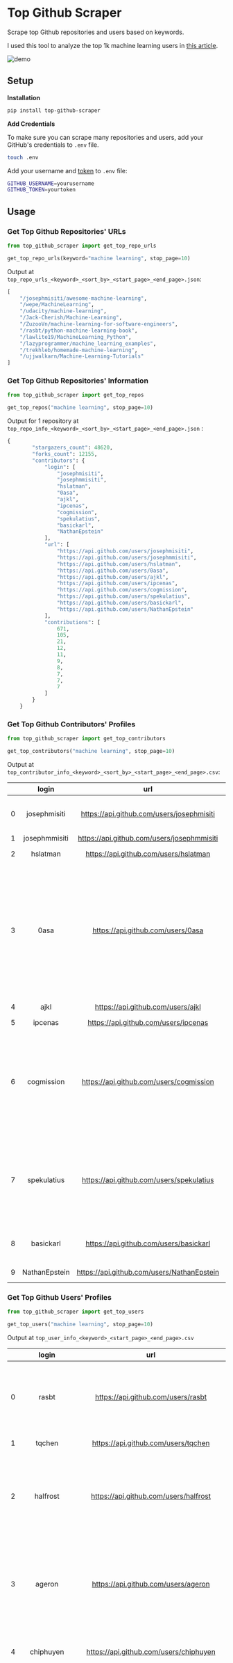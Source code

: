 # Top Github Scraper

Scrape top Github repositories and users based on keywords. 

I used this tool to analyze the top 1k machine learning users in [this article](https://towardsdatascience.com/i-scraped-more-than-1k-top-machine-learning-github-profiles-and-this-is-what-i-found-1ab4fb0c0474?sk=68156d6b1c05614d356645728fe02584).

![demo](https://github.com/khuyentran1401/top-github-scraper/blob/master/figures/demo.gif?raw=True)

## Setup

**Installation**
```bash
pip install top-github-scraper
```
**Add Credentials**

To make sure you can scrape many repositories and users, add your GitHub's credentials to `.env` file.
```bash
touch .env
```
Add your username and [token](https://docs.github.com/en/github/authenticating-to-github/creating-a-personal-access-token) to `.env` file:
```bash
GITHUB_USERNAME=yourusername
GITHUB_TOKEN=yourtoken
```
## Usage
### Get Top Github Repositories' URLs
```python
from top_github_scraper import get_top_repo_urls

get_top_repo_urls(keyword="machine learning", stop_page=10)
```

Output at `top_repo_urls_<keyword>_<sort_by>_<start_page>_<end_page>.json`:
```python
[
    "/josephmisiti/awesome-machine-learning",
    "/wepe/MachineLearning",
    "/udacity/machine-learning",
    "/Jack-Cherish/Machine-Learning",
    "/ZuzooVn/machine-learning-for-software-engineers",
    "/rasbt/python-machine-learning-book",
    "/lawlite19/MachineLearning_Python",
    "/lazyprogrammer/machine_learning_examples",
    "/trekhleb/homemade-machine-learning",
    "/ujjwalkarn/Machine-Learning-Tutorials"
]
```

### Get Top Github Repositories' Information
```python
from top_github_scraper import get_top_repos

get_top_repos("machine learning", stop_page=10)
```
Output for 1 repository at `top_repo_info_<keyword>_<sort_by>_<start_page>_<end_page>.json` :
```python
{
        "stargazers_count": 48620,
        "forks_count": 12155,
        "contributors": {
            "login": [
                "josephmisiti",
                "josephmmisiti",
                "hslatman",
                "0asa",
                "ajkl",
                "ipcenas",
                "cogmission",
                "spekulatius",
                "basickarl",
                "NathanEpstein"
            ],
            "url": [
                "https://api.github.com/users/josephmisiti",
                "https://api.github.com/users/josephmmisiti",
                "https://api.github.com/users/hslatman",
                "https://api.github.com/users/0asa",
                "https://api.github.com/users/ajkl",
                "https://api.github.com/users/ipcenas",
                "https://api.github.com/users/cogmission",
                "https://api.github.com/users/spekulatius",
                "https://api.github.com/users/basickarl",
                "https://api.github.com/users/NathanEpstein"
            ],
            "contributions": [
                671,
                105,
                21,
                12,
                11,
                9,
                8,
                7,
                7,
                7
            ]
        }
    }
```

### Get Top Github Contributors' Profiles
```python
from top_github_scraper import get_top_contributors

get_top_contributors("machine learning", stop_page=10)
```
Output at `top_contributor_info_<keyword>_<sort_by>_<start_page>_<end_page>.csv`:

|| login | url | type | name | company | location | email | hireable | bio | public_repos | public_gists | followers |following
| ------------- |:-------------:|:-------------:| :-----:| :-------------:|:-------------:|:-------------:|:-------------:|:-------------:|:-------------:|:-------------:|:-------------:|:-------------:|:-------------:|
| 0 | josephmisiti | https://api.github.com/users/josephmisiti | User | Joseph Misiti | Math & Pencil |"Brooklyn, NY"|  | True | Mathematician & Co-founder of Math & Pencil|229|142|2705|275
1|josephmmisiti|https://api.github.com/users/josephmmisiti|User|||||||0|0|2|0
2|hslatman|https://api.github.com/users/hslatman|User|Herman Slatman|DistributIT|||||133|20|469|67
3|0asa|https://api.github.com/users/0asa|User|Vincent Botta| | Belgium|||"Innovation Engineer @evs-broadcast, previously Data Scientist @kensuio, E-Marketing Tools Manager @Diagenode, cofounder @Antibody-Adviser and photographer"|35|15|25|16
4|ajkl|https://api.github.com/users/ajkl|User|Ajinkya Kale|||kaleajinkya@gmail.com|||58|1|29|4
5|ipcenas|https://api.github.com/users/ipcenas|User|||||||79|0|1|0
6|cogmission|https://api.github.com/users/cogmission|User|David Ray||Third planet from the sun...|cognitionmission@gmail.com||Humanity's freedom and abundance through the pursuit of technological innovation in the area of cognitive applications - Cognition Mission|30|19|54|44
7|spekulatius|https://api.github.com/users/spekulatius|User|Peter Thaleikis|@bringyourownideas |127.0.0.1||True|Software engineer focused on solutions using open source and simply filling in the gaps to fulfill the requirements.|42|1|232|920
8|basickarl|https://api.github.com/users/basickarl|User|Karl Morrison||"Malmö, Sweden"|karl@basickarl.io||The question is: Will you take me seriously|5|1|12|6
9|NathanEpstein|https://api.github.com/users/NathanEpstein|User|Nathan Epstein||"New York, NY"|nathanepst@gmail.com|True||23|12|208|0

### Get Top Github Users' Profiles
```python
from top_github_scraper import get_top_users

get_top_users("machine learning", stop_page=10)
```
Output at `top_user_info_<keyword>_<start_page>_<end_page>.csv`

|| login | url | type | name | company | location | email | hireable | bio | public_repos | public_gists | followers |following
| ------------- |:-------------:|:-------------:| :-----:| :-------------:|:-------------:|:-------------:|:-------------:|:-------------:|:-------------:|:-------------:|:-------------:|:-------------:|:-------------:|
0|rasbt|https://api.github.com/users/rasbt|User|Sebastian Raschka|UW-Madison|"Madison, WI"|||"Machine Learning researcher & open source contributor. Author of ""Python Machine Learning."" Asst. Prof. of Statistics @ UW-Madison."|71|5|13888|35
1|tqchen|https://api.github.com/users/tqchen|User|Tianqi Chen|"CMU, OctoML"||||Large scale Machine Learning|28|1|8611|126
2|halfrost|https://api.github.com/users/halfrost|User|halfrost|@Alibaba | Shanghai China|i@halfrost.com||💪天道酬勤，勤能补拙。博观而约取，厚积而薄发。Gopher / Rustacean / iOS Dev. / Machine Learning / Retired acmer / Math / Philosophy / Technical Writer.|22|0|8566|314
3|ageron|https://api.github.com/users/ageron|User|Aurélien Geron||Paris|||Author of the book Hands-On Machine Learning with Scikit-Learn and TensorFlow. Former PM of YouTube video classification and founder & CTO of a telco operator.|43|16|8383|2
4|chiphuyen|https://api.github.com/users/chiphuyen|User|Chip Huyen|https://snorkel.ai|"Mountain View, CA"||True|Developing tools and best practices for machine learning production.|19|1|7839|15
5|rhiever|https://api.github.com/users/rhiever|User|Randy Olson|FOXO BioScience|"Vancouver, WA"|rso@randalolson.com||"Chief Data Scientist, @FOXOBioScience. AI, Machine Learning, and Data Visualization specialist. Community leader for /r/DataIsBeautiful."|77|17|5363|13
6|lexfridman|https://api.github.com/users/lexfridman|User|Lex Fridman|MIT|"Cambridge, MA"|||"AI researcher working on autonomous vehicles, human-robot interaction, and machine learning at MIT and beyond."|2|0|5031|0
7|eriklindernoren|https://api.github.com/users/eriklindernoren|User|Erik Linder-Norén||"Stockholm, Sweden"|eriklindernoren@gmail.com||"ML engineer at Apple. Excited about machine learning, basketball and building things."|24|0|3764|11
8|roboticcam|https://api.github.com/users/roboticcam|User|A/Prof Richard Xu                 徐亦达教授|University of Technology Sydney|Sydney Australia|||"I am an A/Professor in Machine Learning at UTS. manage a large research team of postdoc, PhD students close to 30 people"|10|0|3561|0
9|ogrisel|https://api.github.com/users/ogrisel|User|Olivier Grisel|Inria|"Paris, France"|olivier.grisel@ensta.org||Machine Learning Engineer a Inria Saclay (Parietal team).|174|93|3237|116

### Parameters

* **get_top_urls**
    * `keyword` : str
        Keyword to search for (.i.e, machine learning)
    * `sort_by`: str 
        sort by best match or most stars, by default `''`, which will sort by best match. 
        Use `'stars'` to sort by most stars.
    * `save_path` : str, optional
        where to save the output file, by default `"top_repo_urls"`
    * `start_page` : int, optional
        page number to start scraping from, by default `1`
    * `stop_page` : int, optional
        page number of the last page to scrape, by default `10`
* **get_top_repos**
    * `keyword` : str
        Keyword to search for (.i.e, machine learning)
    * `sort_by`: str 
        sort by best match or most stars, by default `''`, which will sort by best match. 
        Use `'stars'` to sort by most stars.
    * `max_n_top_contributors`: int
        number of top contributors in each repository to scrape from, by default `10`
    * `start_page` : int, optional
        page number to start scraping from, by default `1`
    * `stop_page` : int, optional
        page number of the last page to scrape, by default `10`
    * `url_save_path` : str, optional
        where to save the output file of URLs, by default `"top_repo_urls"`
    * `repo_save_path` : str, optional
        where to save the output file of repositories' information, by default `"top_repo_info"`
* **get_top_contributors**
    * `keyword` : str
        Keyword to search for (.i.e, machine learning)
    * `sort_by`: str 
        sort by best match or most stars, by default `''`, which will sort by best match. 
        Use `'stars'` to sort by most stars.
    * `max_n_top_contributors`: int
        number of top contributors in each repository to scrape from, by default `10`
    * `start_page` : int, optional
        page number to start scraping from, by default `1`
    * `stop_page` : int, optional
        page number of the last page to scrape, by default `10`
    * `get_user_info_only`: bool, optional
        whether to get the information of only contributors or to get the information of both contributors 
        and repositories contributors were scraped from, by default `True`, which means to get only contributors' information
    * `url_save_path` : str, optional
        where to save the output file of URLs, by default `"top_repo_urls"`
    * `repo_save_path` : str, optional
        where to save the output file of repositories' information, by default `"top_repo_info"` 
    * `user_save_path` : str, optional
        where to save the output file of users' profiles, by default `"top_contributor_info"`
* **get_top_users**
    * `keyword` : str
        Keyword to search for (.i.e, machine learning)
    * `sort_by`: str 
        sort by best match or most stars, by default '', which will sort by best match. 
        Use 'stars' to sort by most stars.
    * `max_n_top_contributors`: int
        number of top contributors in each repository to scrape from, by default `10`
    * `start_page` : int, optional
        page number to start scraping from, by default `1`
    * `stop_page` : int, optional
        page number of the last page to scrape, by default `10`
    * `url_save_path` : str, optional
        where to save the output file of URLs, by default `"top_repo_urls"`
    * `repo_save_path` : str, optional
        where to save the output file of repositories' information, by default `"top_repo_info"`
    * `user_save_path` : str, optional
        where to save the output file of users' profiles, by default `"top_contributor_info"`
* **get_top_user_urls**
    * `keyword` : str
        Keyword to search for (.i.e, machine learning)
    * `save_path` : str, optional
        where to save the output file, by default `"top_repo_urls"`
    * `start_page` : int, optional
        page number to start scraping from, by default `1`
    * `stop_page` : int, optional
        page number of the last page to scrape, by default `10`
## How the Data is Scraped

`top-github-scraper` scrapes the owners as well as the contributors of the top repositories that pop up in the search when searching for a specific keyword on GitHub.

![image](https://github.com/khuyentran1401/top-github-scraper/blob/master/figures/machine_learning_results.png?raw=True)

For each user, `top-github-scraper` scrapes 16 data points:
* `login`: username
* `url`: URL of the user
* `type`: Whether this account is a user or an organization
* `name`: Name of the user
* `company`: User's company
* `location`: User's location
* `email`: User's email
* `hireable`: Whether the user is hireable
* `bio`: Short description of the user
* `public_repos`: Number of public repositories the user has (including forked repositories)
* `public_gists`: Number of public repositories the user has (including forked gists)
* `followers`: Number of followers the user has
* `following`: Number of people the user is following

